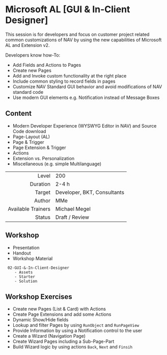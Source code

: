 # Microsoft AL [GUI & In-Client Designer]

This session is for developers and focus on customer project related common customizations of NAV by using the new capabilities of Microsoft AL and Extension v2.

Developers know how-To:

* Add Fields and Actions to Pages
* Create new Pages
* Add and Invoke custom functionality at the right place
* Include common styling to record fields in pages
* Customize NAV Standard GUI behavior and avoid modifications of NAV standard code
* Use modern GUI elements e.g. Notification instead of Message Boxes

## Content

* Modern Developer Experience (WYSWYG Editor in NAV) and Source Code download
* Page-Layout (AL)
* Page & Trigger
* Page Extension & Trigger
* Actions
* Extension vs. Personalization
* Miscellaneous (e.g. simple Multilanguage)

|||
|-:|:-|
|Level|200|
|Duration|2-4 h|
|Target|Developer, BKT, Consultants|
|Author|MMe|
|Available Trainers|Michael Megel|
|Status|Draft / Review|

## Workshop

* Presentation
* Handout
* Workshop Material

```code
 02-GUI-&-In-Client-Designer
    - Assets
    - Starter
    - Solution
```

## Workshop Exercises

* Create new Pages (List & Card) with Actions
* Create Page Extensions and add some Actions
* Dynamic Show/Hide fields
* Lookup and filter Pages by using `RunObject` and `RunPageView`
* Provide Information by using a Notification control to the user
* Create a Wizard (Navigation Page)
* Create Wizard Pages including a Sub-Page-Part
* Build Wizard logic by using actions `Back`, `Next` and `Finsih` 